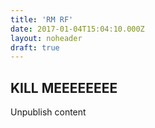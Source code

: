 ```yaml
---
title: 'RM RF'
date: 2017-01-04T15:04:10.000Z
layout: noheader
draft: true
---
```


## KILL MEEEEEEEE

Unpublish content
